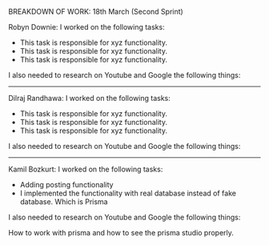 BREAKDOWN OF WORK: 18th March (Second Sprint)

Robyn Downie: I worked on the following tasks:

- This task is responsible for xyz functionality.
- This task is responsible for xyz functionality.
- This task is responsible for xyz functionality.

I also needed to research on Youtube and Google the following things:

---

Dilraj Randhawa: I worked on the following tasks:

- This task is responsible for xyz functionality.
- This task is responsible for xyz functionality.
- This task is responsible for xyz functionality.

I also needed to research on Youtube and Google the following things:

---

Kamil Bozkurt: I worked on the following tasks:

- Adding posting functionality
- I implemented the functionality with real database instead of fake database. Which is Prisma

I also needed to research on Youtube and Google the following things:

How to work with prisma and how to see the prisma studio properly.